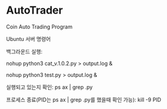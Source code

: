 # AutoTrader
Coin Auto Trading Program

Ubuntu 서버 명령어

백그라운드 실행:

nohup python3 cat_v.1.0.2.py > output.log &

nohup python3 test.py > output.log &

실행되고 있는지 확인: ps ax | grep .py

프로세스 종료(PID는 ps ax | grep .py를 했을때 확인 가능): kill -9 PID

